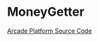# MoneyGetter


[Arcade Platform Source Code](https://api.arcade.academy/en/latest/examples/platform_tutorial/step_12.html)